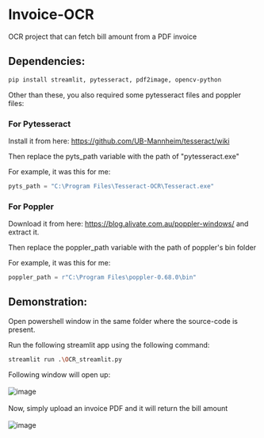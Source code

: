 # Invoice-OCR
OCR project that can fetch bill amount from a PDF invoice

## Dependencies:

```bash
pip install streamlit, pytesseract, pdf2image, opencv-python
```

Other than these, you also required some pytesseract files and poppler files:


### For Pytesseract
Install it from here: https://github.com/UB-Mannheim/tesseract/wiki

Then replace the pyts_path variable with the path of "pytesseract.exe"

For example, it was this for me:
```python
pyts_path = "C:\Program Files\Tesseract-OCR\Tesseract.exe"
```


### For Poppler
Download it from here: https://blog.alivate.com.au/poppler-windows/
and extract it.

Then replace the poppler_path variable with the path of poppler's bin folder

For example, it was this for me:
```python
poppler_path = r"C:\Program Files\poppler-0.68.0\bin"
```

## Demonstration:
Open powershell window in the same folder where the source-code is present.

Run the following streamlit app using the following command:

```bash
streamlit run .\OCR_streamlit.py
```

Following window will open up:
<br>
<br>
![image](https://user-images.githubusercontent.com/92942861/167298480-5a674664-eb0d-480f-aa5a-3a59ce076926.png)
<br>
<br>
Now, simply upload an invoice PDF and it will return the bill amount
<br>
<br>
![image](https://user-images.githubusercontent.com/92942861/167298732-f5cfefab-3a95-410f-bf8d-90da5f143834.png)

